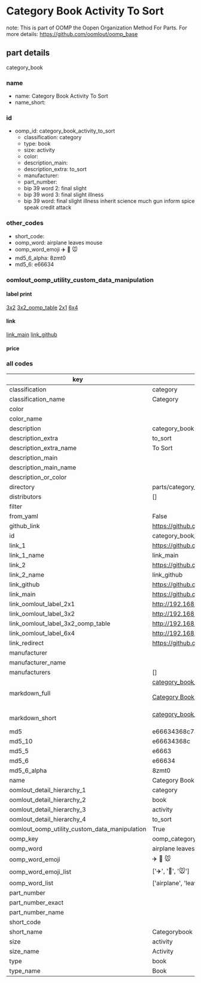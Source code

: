 # Category Book Activity To Sort  

note: This is part of OOMP the Oopen Organization Method For Parts. For more details: https://github.com/oomlout/oomp_base

##  part details
  



category_book



### name
* name: Category Book Activity To Sort
* name_short: 
### id
* oomp_id: category_book_activity_to_sort
  * classification: category
  * type: book
  * size: activity
  * color: 
  * description_main: 
  * description_extra: to_sort
  * manufacturer: 
  * part_number: 
  * bip 39 word 2: final slight
  * bip 39 word 3: final slight illness
  * bip 39 word: final slight illness inherit science much gun inform spice speak credit attack

### other_codes
* short_code: 
* oomp_word: airplane leaves mouse
* oomp_word_emoji :airplane: :leaves: :mouse:
* md5_6_alpha: 8zmt0
* md5_6: e66634






### oomlout_oomp_utility_custom_data_manipulation
#### label print
[3x2](http://192.168.1.245:1112/?label=oomp%208zmt0)
[3x2_oomp_table](http://192.168.1.108:1112/?label=oomp%208zmt0)
[2x1](http://192.168.1.242:1112/?label=oomp%208zmt0)
[6x4](http://192.168.1.55:1112/?label=oomp%208zmt0)    

#### link

[link_main](https://github.com/oomlout/oomlout_oomp_version_1_messy/tree/main/parts/category_book_activity_to_sort) [link_github](https://github.com/oomlout/oomlout_oomp_version_1_messy/tree/main/parts/category_book_activity_to_sort)                             

#### price







### all codes 
| key | value |  
| --- | --- |  
| classification | category |  
| classification_name | Category |  
| color |  |  
| color_name |  |  
| description | category_book |  
| description_extra | to_sort |  
| description_extra_name | To Sort |  
| description_main |  |  
| description_main_name |  |  
| description_or_color |   |  
| directory | parts/category_book_activity_to_sort |  
| distributors | [] |  
| filter |  |  
| from_yaml | False |  
| github_link | https://github.com/oomlout/oomlout_oomp_part_src/tree/main/parts/category_book_activity_to_sort |  
| id | category_book_activity_to_sort |  
| link_1 | https://github.com/oomlout/oomlout_oomp_version_1_messy/tree/main/parts/category_book_activity_to_sort |  
| link_1_name | link_main |  
| link_2 | https://github.com/oomlout/oomlout_oomp_version_1_messy/tree/main/parts/category_book_activity_to_sort |  
| link_2_name | link_github |  
| link_github | https://github.com/oomlout/oomlout_oomp_version_1_messy/tree/main/parts/category_book_activity_to_sort |  
| link_main | https://github.com/oomlout/oomlout_oomp_version_1_messy/tree/main/parts/category_book_activity_to_sort |  
| link_oomlout_label_2x1 | http://192.168.1.242:1112/?label=oomp%208zmt0 |  
| link_oomlout_label_3x2 | http://192.168.1.245:1112/?label=oomp%208zmt0 |  
| link_oomlout_label_3x2_oomp_table | http://192.168.1.108:1112/?label=oomp%208zmt0 |  
| link_oomlout_label_6x4 | http://192.168.1.55:1112/?label=oomp%208zmt0 |  
| link_redirect | https://github.com/oomlout/oomlout_oomp_version_1_messy/tree/main/parts/category_book_activity_to_sort |  
| manufacturer |  |  
| manufacturer_name |  |  
| manufacturers | [] |  
| markdown_full | [category_book_activity_to_sort](none)<br>[](none)<br>[Category Book Activity To Sort](none)<br><br> |  
| markdown_short | [category_book_activity_to_sort](none)<br><br> |  
| md5 | e66634368c738cfe4460773ce272eab4 |  
| md5_10 | e66634368c |  
| md5_5 | e6663 |  
| md5_6 | e66634 |  
| md5_6_alpha | 8zmt0 |  
| name | Category Book Activity To Sort |  
| oomlout_detail_hierarchy_1 | category |  
| oomlout_detail_hierarchy_2 | book |  
| oomlout_detail_hierarchy_3 | activity |  
| oomlout_detail_hierarchy_4 | to_sort |  
| oomlout_oomp_utility_custom_data_manipulation | True |  
| oomp_key | oomp_category_book_activity_to_sort |  
| oomp_word | airplane leaves mouse |  
| oomp_word_emoji | :airplane: :leaves: :mouse: |  
| oomp_word_emoji_list | [':airplane:', ':leaves:', ':mouse:'] |  
| oomp_word_list | ['airplane', 'leaves', 'mouse'] |  
| part_number |  |  
| part_number_exact |  |  
| part_number_name |  |  
| short_code |  |  
| short_name | Categorybook |  
| size | activity |  
| size_name | Activity |  
| type | book |  
| type_name | Book |  
